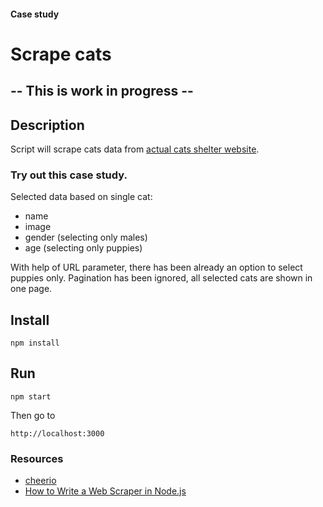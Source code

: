#### Case study
# Scrape cats

## -- This is work in progress --

## Description

Script will scrape cats data from [actual cats shelter website](http://zavetisce-ljubljana.si/sl-SI/1433/iscemo-nov-dom-posvoji-macko).

### Try out this case study.

Selected data based on single cat:
- name
- image
- gender (selecting only males)
- age (selecting only puppies)

With help of URL parameter, there has been already an option to select puppies only.
Pagination has been ignored, all selected cats are shown in one page.

## Install

`npm install`

## Run

`npm start`

Then go to

`http://localhost:3000`

### Resources

- [cheerio](https://github.com/cheeriojs/cheerio)
- [How to Write a Web Scraper in Node.js](https://www.codementor.io/johnnyb/how-to-write-a-web-scraper-in-nodejs-du108266t)